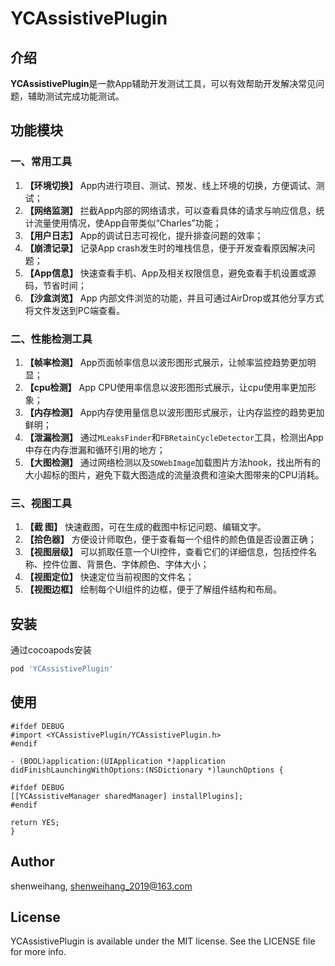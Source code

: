 # YCAssistivePlugin

## 介绍

**YCAssistivePlugin**是一款App辅助开发测试工具，可以有效帮助开发解决常见问题，辅助测试完成功能测试。

## 功能模块

### 一、常用工具

1. **【环境切换】** App内进行项目、测试、预发、线上环境的切换，方便调试、测试；
2. **【网络监测】** 拦截App内部的网络请求，可以查看具体的请求与响应信息，统计流量使用情况，使App自带类似“Charles”功能；
3. **【用户日志】** App的调试日志可视化，提升排查问题的效率；
4. **【崩溃记录】** 记录App crash发生时的堆栈信息，便于开发查看原因解决问题；
5. **【App信息】** 快速查看手机、App及相关权限信息，避免查看手机设置或源码，节省时间；
6. **【沙盒浏览】** App 内部文件浏览的功能，并且可通过AirDrop或其他分享方式将文件发送到PC端查看。

### 二、性能检测工具

1. **【帧率检测】** App页面帧率信息以波形图形式展示，让帧率监控趋势更加明显；
2. **【cpu检测】** App CPU使用率信息以波形图形式展示，让cpu使用率更加形象；
3. **【内存检测】** App内存使用量信息以波形图形式展示，让内存监控的趋势更加鲜明；
4. **【泄漏检测】**  通过`MLeaksFinder`和`FBRetainCycleDetector`工具，检测出App中存在内存泄漏和循环引用的地方；
5. **【大图检测】** 通过网络检测以及`SDWebImage`加载图片方法hook，找出所有的大小超标的图片，避免下载大图造成的流量浪费和渲染大图带来的CPU消耗。

### 三、视图工具

1. **【截   图】**  快速截图，可在生成的截图中标记问题、编辑文字。
1. **【拾色器】** 方便设计师取色，便于查看每一个组件的颜色值是否设置正确；
2. **【视图层级】** 可以抓取任意一个UI控件，查看它们的详细信息，包括控件名称、控件位置、背景色、字体颜色、字体大小；
3. **【视图定位】** 快速定位当前视图的文件名；
4. **【视图边框】** 绘制每个UI组件的边框，便于了解组件结构和布局。

## 安装
通过cocoapods安装
```ruby
pod 'YCAssistivePlugin'
```

## 使用

```
#ifdef DEBUG
#import <YCAssistivePlugin/YCAssistivePlugin.h>
#endif

- (BOOL)application:(UIApplication *)application didFinishLaunchingWithOptions:(NSDictionary *)launchOptions {

#ifdef DEBUG
[[YCAssistiveManager sharedManager] installPlugins];
#endif

return YES;
}
```

## Author

shenweihang, shenweihang_2019@163.com

## License

YCAssistivePlugin is available under the MIT license. See the LICENSE file for more info.
